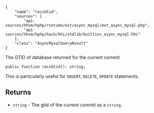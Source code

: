 ``` yamlmeta
{
    "name": "recvGtid",
    "sources": [
        "api-sources/hhvm/hphp/runtime/ext/async_mysql/ext_async_mysql.php",
        "api-sources/hhvm/hphp/hack/hhi/stdlib/builtins_async_mysql.hhi"
    ],
    "class": "AsyncMysqlQueryResult"
}
```




The GTID of database returned for the current commit




``` Hack
public function recvGtid(): string;
```




This is particularly useful for ` INSERT `, `` DELETE ``, ``` UPDATE ``` statements.




## Returns




+ ` string ` - The gtid of the current commit as a `` string ``.
<!-- HHAPIDOC -->
